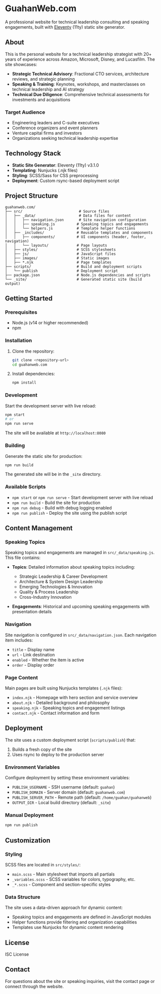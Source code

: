 # GuahanWeb.com

A professional website for technical leadership consulting and speaking engagements, built with [Eleventy](https://www.11ty.dev/) (11ty) static site generator.

## About

This is the personal website for a technical leadership strategist with 20+ years of experience across Amazon, Microsoft, Disney, and Lucasfilm. The site showcases:

- **Strategic Technical Advisory**: Fractional CTO services, architecture reviews, and strategic planning
- **Speaking & Training**: Keynotes, workshops, and masterclasses on technical leadership and AI strategy
- **Technical Due Diligence**: Comprehensive technical assessments for investments and acquisitions

### Target Audience

- Engineering leaders and C-suite executives
- Conference organizers and event planners
- Venture capital firms and investors
- Organizations seeking technical leadership expertise

## Technology Stack

- **Static Site Generator**: Eleventy (11ty) v3.1.0
- **Templating**: Nunjucks (.njk files)
- **Styling**: SCSS/Sass for CSS preprocessing
- **Deployment**: Custom rsync-based deployment script

## Project Structure

```
guahanweb.com/
├── src/                          # Source files
│   ├── _data/                    # Data files for content
│   │   ├── navigation.json       # Site navigation configuration
│   │   ├── speaking.js          # Speaking topics and engagements
│   │   └── helpers.js           # Template helper functions
│   ├── _includes/               # Reusable templates and components
│   │   ├── components/          # UI components (header, footer, navigation)
│   │   └── layouts/             # Page layouts
│   ├── styles/                  # SCSS stylesheets
│   ├── js/                      # JavaScript files
│   ├── images/                  # Static images
│   ├── *.njk                    # Page templates
├── scripts/                     # Build and deployment scripts
│   └── publish                  # Deployment script
├── package.json                 # Node.js dependencies and scripts
└── _site/                       # Generated static site (build output)
```

## Getting Started

### Prerequisites

- Node.js (v14 or higher recommended)
- npm

### Installation

1. Clone the repository:
   ```bash
   git clone <repository-url>
   cd guahanweb.com
   ```

2. Install dependencies:
   ```bash
   npm install
   ```

### Development

Start the development server with live reload:

```bash
npm start
# or
npm run serve
```

The site will be available at `http://localhost:8080`

### Building

Generate the static site for production:

```bash
npm run build
```

The generated site will be in the `_site` directory.

### Available Scripts

- `npm start` or `npm run serve` - Start development server with live reload
- `npm run build` - Build the site for production
- `npm run debug` - Build with debug logging enabled
- `npm run publish` - Deploy the site using the publish script

## Content Management

### Speaking Topics

Speaking topics and engagements are managed in `src/_data/speaking.js`. This file contains:

- **Topics**: Detailed information about speaking topics including:
  - Strategic Leadership & Career Development
  - Architecture & System Design Leadership
  - Emerging Technologies & Innovation
  - Quality & Process Leadership
  - Cross-Industry Innovation

- **Engagements**: Historical and upcoming speaking engagements with presentation details

### Navigation

Site navigation is configured in `src/_data/navigation.json`. Each navigation item includes:
- `title` - Display name
- `url` - Link destination
- `enabled` - Whether the item is active
- `order` - Display order

### Page Content

Main pages are built using Nunjucks templates (`.njk` files):
- `index.njk` - Homepage with hero section and service overview
- `about.njk` - Detailed background and philosophy
- `speaking.njk` - Speaking topics and engagement listings
- `contact.njk` - Contact information and form

## Deployment

The site uses a custom deployment script (`scripts/publish`) that:

1. Builds a fresh copy of the site
2. Uses rsync to deploy to the production server

### Environment Variables

Configure deployment by setting these environment variables:

- `PUBLISH_USERNAME` - SSH username (default: `guahan`)
- `PUBLISH_DOMAIN` - Server domain (default: `guahanweb.com`)
- `PUBLISH_SERVER_PATH` - Remote path (default: `/home/guahan/guahanweb`)
- `OUTPUT_DIR` - Local build directory (default: `_site`)

### Manual Deployment

```bash
npm run publish
```

## Customization

### Styling

SCSS files are located in `src/styles/`:
- `main.scss` - Main stylesheet that imports all partials
- `_variables.scss` - SCSS variables for colors, typography, etc.
- `_*.scss` - Component and section-specific styles

### Data Structure

The site uses a data-driven approach for dynamic content:
- Speaking topics and engagements are defined in JavaScript modules
- Helper functions provide filtering and organization capabilities
- Templates use Nunjucks for dynamic content rendering

## License

ISC License

## Contact

For questions about the site or speaking inquiries, visit the contact page or connect through the website.